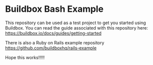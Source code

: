 # Buildbox Bash Example

This repository can be used as a test project to get you started using Buildbox. You can read the guide associated with this repository here: https://buildbox.io/docs/guides/getting-started

There is also a Ruby on Rails example repository https://github.com/buildboxhq/rails-example

Hope this works!!!!!